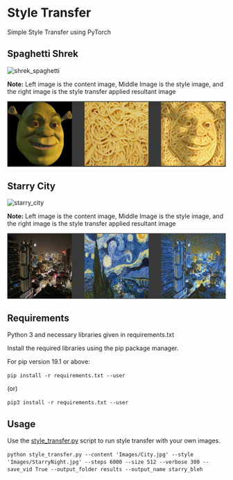 # Style Transfer

Simple Style Transfer using PyTorch

## Spaghetti Shrek

![shrek_spaghetti](results/shrek_spaghetti.gif)

**Note:** Left image is the content image, Middle Image is the style image, and the right image is the style transfer applied resultant image

![shrek_results](results/shrek_results.png)

## Starry City

![starry_city](results/starry_city.gif)

**Note:** Left image is the content image, Middle Image is the style image, and the right image is the style transfer applied resultant image

![starry_results](results/starry_night_results.png)

## Requirements

Python 3 and necessary libraries given in requirements.txt

Install the required libraries using the pip package manager.

For pip version 19.1 or above:

`pip install -r requirements.txt --user`

(or)

`pip3 install -r requirements.txt --user`

## Usage

Use the [style_transfer.py](style_transfer.py) script to run style transfer with your own images.

`python style_transfer.py --content 'Images/City.jpg' --style 'Images/StarryNight.jpg' --steps 6000 --size 512 --verbose 300 --save_vid True --output_folder results --output_name starry_bleh`
